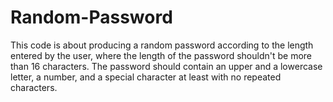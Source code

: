 # Random-Password
This code is about producing a random password according to the length entered by the user, where the length of the password shouldn't be more than 16 characters. The password should contain an upper and a lowercase letter, a number, and a special character at least with no repeated characters.
